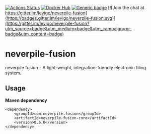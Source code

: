 [![Actions Status](https://github.com/levigo/neverpile-fusion/workflows/Continuous%20Delivery/badge.svg)](https://github.com/levigo/neverpile-fusion/actions)
[![Docker Hub](https://img.shields.io/badge/MADE%20with-JAVA-RED.svg)](#JAVA)
[![Generic badge](https://img.shields.io/badge/current%20version-0.6.0-1abc9c.svg)](https://github.com/levigo/neverpile-fusion/tree/v0.6.0)
[![Join the chat at https://gitter.im/levigo/neverpile-fusion](https://badges.gitter.im/levigo/neverpile-fusion.svg)](https://gitter.im/levigo/neverpile-fusion?utm_source=badge&utm_medium=badge&utm_campaign=pr-badge&utm_content=badge)

# neverpile-fusion
neverpile fusion - A light-weight, integration-friendly electronic filing system.

## Usage
__Maven dependency__

    <dependency>
        <groupId>com.neverpile.fusion</groupId>
        <artifactId>neverpile-fusion-core</artifactId>
        <version>0.6.0</version>
    </dependency>

